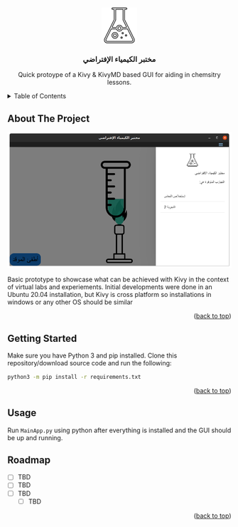 <!-- Improved compatibility of back to top link: See: https://github.com/othneildrew/Best-README-Template/pull/73 -->
<a name="readme-top"></a>


<!-- PROJECT LOGO -->
<br />
<div align="center">
  <a href="">
    <img src="./media/icon.png" alt="Logo" width="80" height="80">
  </a>

<h3 align="center">مختبر الكيمياء الإفتراضي</h3>

  <p align="center">
    Quick protoype of a Kivy & KivyMD based GUI for aiding in chemsitry lessons.
  </p>
</div>



<!-- TABLE OF CONTENTS -->
<details>
  <summary>Table of Contents</summary>
  <ol>
    <li>
      <a href="#about-the-project">About The Project</a>
    </li>
    <li>
      <a href="#getting-started">Getting Started</a>
    </li>
    <li><a href="#usage">Usage</a></li>
    <li><a href="#roadmap">Roadmap</a></li>
  </ol>
</details>



<!-- ABOUT THE PROJECT -->
## About The Project

![prototype sample image](./media/SamplePic.png)

Basic prototype to showcase what can be achieved with Kivy in the context of virtual labs and experiements. Initial developments were done in an Ubuntu 20.04 installation, but Kivy is cross platform so installations in windows or any other OS should be similar
<p align="right">(<a href="#readme-top">back to top</a>)</p>




<!-- GETTING STARTED -->
## Getting Started

Make sure you have Python 3 and pip installed. Clone this repository/download source code and run the following:
```bash
python3 -m pip install -r requirements.txt
````

<p align="right">(<a href="#readme-top">back to top</a>)</p>



<!-- USAGE EXAMPLES -->
## Usage

Run ```MainApp.py``` using python after everything is installed and the GUI should be up and running.



<!-- ROADMAP -->
## Roadmap

- [ ] TBD
- [ ] TBD
- [ ] TBD
    - [ ] TBD

<p align="right">(<a href="#readme-top">back to top</a>)</p>


